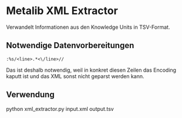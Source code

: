 # Metalib XML Extractor
Verwandelt Informationen aus den Knowledge Units in TSV-Format.

## Notwendige Datenvorbereitungen

```vi
:%s/<line>.*<\/line>//
```

Das ist deshalb notwendig, weil in konkret diesen Zeilen das Encoding
kaputt ist und das XML sonst nicht geparst werden kann.

## Verwendung

python xml_extractor.py input.xml output.tsv